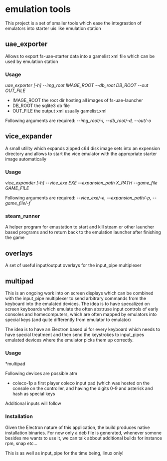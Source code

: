 # emulation tools

This project is a set of smaller tools which ease the integrastion of emulators into
starter uis like emulation station

## uae_exporter

Allows to export fs-uae-starter data into a gamelist xml file which can be used by emulation station

### Usage

*uae_exporter [-h] --img_root IMAGE_ROOT --db_root DB_ROOT --out OUT_FILE*

* IMAGE_ROOT the root dir hosting all images of fs-uae-launcher
* DB_ROOT the sqlite3 db file
* OUT_FILE the output xml usually gamelist.xml

Following arguments are required: *--img_root/-i, --db_root/-d, --out/-o*

## vice_expander

A small utility which expands zipped c64 disk image sets into an expension directory
and allows to start the vice emulator with the appropriate starter image automatically

### Usage
*vice_expander [-h] --vice_exe EXE --expansion_path X_PATH --game_file GAME_FILE*

Following arguments are required: *--vice_exe/-e, --expansion_path/-p, --game_file/-f*

### steam_runner

A helper program for emustation to start and kill steam or other launcher based
programs and to return back to the emulation launcher after finishing
the game

## overlays

A set of useful input/output overlays for the 
input_pipe multiplexer

## multipad

This is an ongoing work into on screen displays which can be combined with the input_pipe multiplexer
to send arbitrary commands from the keyboard into the emulated devices.
The idea is to have specalized on screen keyboards which emulate the often abstruse
input controls of early consoles and homecomputers, which are often mapped
by emulators into special keys (and quite differently from emulator to emulator)

The idea is to have an Electron based ui for every keyboard which needs to have special treatment
and then send the keystrokes to input_pipes emulated devices where the emulator picks them up correctly.

### Usage 
*multipad <emulated device>
 
Following devices are possible atm

* coleco-1p a first player coleco input pad (which was hosted on the console on the controller, and having the digits 0-9 and asterisk and hash as special keys

Additional inputs will follow

### Installation

Given the Electron nature of this application, the build produces native installation binaries.
For now only a deb file is generated, whenever somone besides me wants to use it, we can talk abbout
additional builds for instance rpm, snap etc...

This is as well as input_pipe for the time being, linux only!

  




